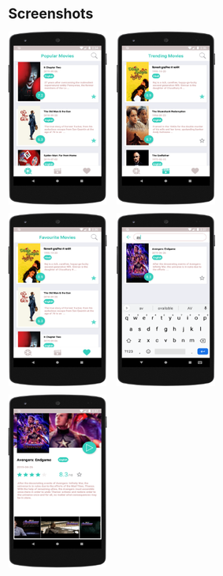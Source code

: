 # Screenshots
<img src= "Screenshots/1.png" height = "350" width = "200">   &nbsp;&nbsp;&nbsp;      <img src= "Screenshots/2.png" height = "350" width = "200">

<img src= "Screenshots/3.png" height = "350" width = "200">   &nbsp;&nbsp;&nbsp;      <img src= "Screenshots/4.png" height = "350" width = "200">

<img src= "Screenshots/5.png" height = "350" width = "200">   
 
